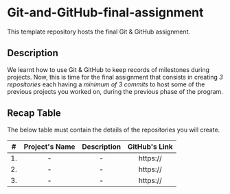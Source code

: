 # Git-and-GitHub-final-assignment
This template repository hosts the final Git & GitHub assignment.

## Description
We learnt how to use Git & GitHub to keep records of milestones during  projects. Now, this is time for the final assignment that consists in creating *3 repositories* each having a *minimum of 3 commits* to host some of the previous projects you worked on, during the previous phase of the program. 

## Recap Table
The below table must contain the details of the repositories you will create.


| #  | Project's Name | Description    | GitHub's Link  |
|:--:|:--------------:|:--------------:|:--------------:|
| 1. |  -             |  -             | https://       |
| 2. |  -             |  -             | https://       |
| 3. |  -             |  -             | https://       |